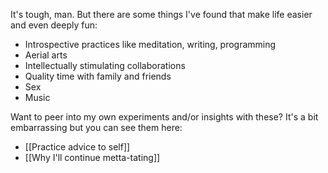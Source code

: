 It's tough, man. But there are some things I've found that make life easier and even deeply fun:

- Introspective practices like meditation, writing, programming
- Aerial arts
- Intellectually stimulating collaborations
- Quality time with family and friends
- Sex
- Music

Want to peer into my own experiments and/or insights with these? It's a bit embarrassing but you can see them here:
- [[Practice advice to self]]
- [[Why I'll continue metta-tating]]
